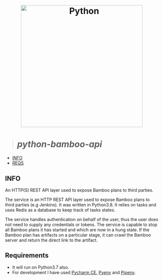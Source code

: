 <h1 align="center">
<img width="400" src="https://www.python.org/static/community_logos/python-logo-inkscape.svg" alt="Python">
<br>
</h1>


>  # _python-bamboo-api_
- [INFO](#info)
- [REQS](#Requirements)



## INFO
An HTTP(S) REST API layer used to expose Bamboo plans to third parties.

The service is an HTTP REST API layer used to expose Bamboo plans to third parties (e.g Jenkins).
It was written in Python3.8.
It relies on tasks and uses Redis as a database to keep track of tasks states.

The service handles authentication on behalf of the user, thus the user does not need to supply any
credentials or tokens.
The service is capable to stop all Bamboo plans it has started and which are now in a hung state.
If the Bamboo plan has artifacts on a particular stage, it can crawl the Bamboo server and return the direct
link to the artifact.


## Requirements

- It will run on Python3.7 also.
- For development I have used [Pycharm CE](https://www.jetbrains.com/pycharm/),
[Pyenv](https://github.com/pyenv/pyenv) and
[Pipenv](https://pipenv-fork.readthedocs.io/en/latest/).
